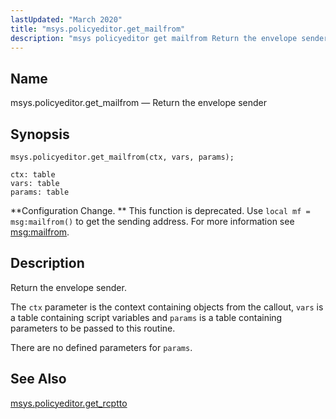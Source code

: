 ```yaml
---
lastUpdated: "March 2020"
title: "msys.policyeditor.get_mailfrom"
description: "msys policyeditor get mailfrom Return the envelope sender msys policyeditor get mailfrom ctx vars params Configuration Change This function is deprecated Use local mf msg mailfrom to get the sending address For more information see msg mailfrom Return the envelope sender The ctx parameter is the context containing objects from..."
---
```


<a name="lua.ref.msys.policyeditor.get_mailfrom"></a> 
## Name

msys.policyeditor.get_mailfrom — Return the envelope sender

<a name="idp24877360"></a> 
## Synopsis

`msys.policyeditor.get_mailfrom(ctx, vars, params);`

```
ctx: table
vars: table
params: table
```

**Configuration Change. ** This function is deprecated. Use `local mf = msg:mailfrom()` to get the sending address. For more information see [msg:mailfrom](/momentum/3/3-reference/3-reference-lua-ref-msg-mailfrom).

<a name="idp24882688"></a> 
## Description

Return the envelope sender.

The `ctx` parameter is the context containing objects from the callout, `vars` is a table containing script variables and `params` is a table containing parameters to be passed to this routine.

There are no defined parameters for `params`.

<a name="idp24887072"></a> 
## See Also

[msys.policyeditor.get_rcptto](/momentum/3/3-reference/lua-ref-msys-policyeditor-get-rcptto)